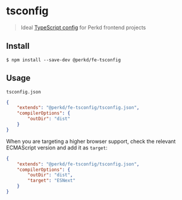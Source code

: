 # tsconfig

> Ideal [TypeScript config](https://www.typescriptlang.org/docs/handbook/tsconfig-json.html) for Perkd frontend projects 

## Install

```
$ npm install --save-dev @perkd/fe-tsconfig
```

## Usage

`tsconfig.json`

```json
{
	"extends": "@perkd/fe-tsconfig/tsconfig.json",
	"compilerOptions": {
		"outDir": "dist"
	}
}
```

When you are targeting a higher browser support, check the relevant ECMAScript version and add it as `target`:

```json
{
	"extends": "@perkd/fe-tsconfig/tsconfig.json",
	"compilerOptions": {
		"outDir": "dist",
		"target": "ESNext"
	}
}
```